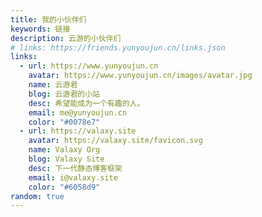 ```yaml
---
title: 我的小伙伴们
keywords: 链接
description: 云游的小伙伴们
# links: https://friends.yunyoujun.cn/links.json
links:
  - url: https://www.yunyoujun.cn
    avatar: https://www.yunyoujun.cn/images/avatar.jpg
    name: 云游君
    blog: 云游君的小站
    desc: 希望能成为一个有趣的人。
    email: me@yunyoujun.cn
    color: "#0078e7"
  - url: https://valaxy.site
    avatar: https://valaxy.site/favicon.svg
    name: Valaxy Org
    blog: Valaxy Site
    desc: 下一代静态博客框架
    email: i@valaxy.site
    color: "#6058d9"
random: true
---
```


<YunLinks :links="frontmatter.links" :random="frontmatter.random" errorImg="https://cdn.yunyoujun.cn/img/avatar/none.jpg" />
